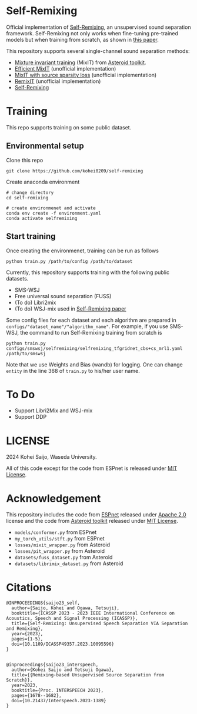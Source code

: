 # Self-Remixing

Official implementation of [Self-Remixing](https://arxiv.org/abs/2211.101946), an unsupervised sound separation framework.
Self-Remixing not only works when fine-tuning pre-trained models but when training from scratch, as shown in [this paper](https://arxiv.org/abs/2309.00376).

This repository supports several single-channel sound separation methods:

- [Mixture invariant training](https://proceedings.neurips.cc/paper/2020/file/28538c394c36e4d5ea8ff5ad60562a93-Paper.pdf) (MixIT) from [Asteroid toolkit](https://github.com/asteroid-team/asteroid).
- [Efficient MixIT](https://arxiv.org/abs/2106.00847) (unofficial implementation)
- [MixIT with source sparsity loss](https://arxiv.org/abs/2106.00847) (unofficial implementation)
- [RemixIT](https://arxiv.org/abs/2110.10103) (unofficial implementation)
- [Self-Remixing](https://arxiv.org/abs/2211.10194)

# Training
This repo supports training on some public dataset.

## Environmental setup
Clone this repo
```
git clone https://github.com/kohei0209/self-remixing
```

Create anaconda environment
```
# change directory
cd self-remixing

# create environmenet and activate
conda env create -f environment.yaml
conda activate selfremixing
```

## Start training
Once creating the environmenet, training can be run as follows
```
python train.py /path/to/config /path/to/dataset
```

Currently, this repository supports training with the following public datasets.
- SMS-WSJ
- Free universal sound separation (FUSS)
- (To do) Libri2mix
- (To do) WSJ-mix used in [Self-Remixing paper](https://arxiv.org/abs/2309.00376)

Some config files for each dataset and each algorithm are prepared in ```configs/"dataset_name"/"algorithm_name"```.
For example, if you use SMS-WSJ, the command to run Self-Remixing training from scratch is
```
python train.py configs/smswsj/selfremixing/selfremixing_tfgridnet_cbs+cs_mrl1.yaml /path/to/smswsj
```

Note that we use Weights and Bias (wandb) for logging. One can change ```entity``` in the line 368 of ```train.py``` to his/her user name.


# To Do
- Support Libri2Mix and WSJ-mix
- Support DDP


# LICENSE
2024 Kohei Saijo, Waseda University.

All of this code except for the code from ESPnet is released under [MIT License](https://opensource.org/license/mit/).

# Acknowledgement
This repository includes the code from [ESPnet](https://github.com/espnet/espnet) released under [Apache 2.0](http://www.apache.org/licenses/LICENSE-2.0) license and the code from [Asteroid toolkit](https://github.com/asteroid-team/asteroid) released under [MIT License](https://opensource.org/license/mit/).

- ```models/conformer.py``` from ESPnet
- ```my_torch_utils/stft.py``` from ESPnet
- ```losses/mixit_wrapper.py``` from Asteroid
- ```losses/pit_wrapper.py``` from Asteroid
- ```datasets/fuss_dataset.py``` from Asteroid
- ```datasets/librimix_dataset.py``` from Asteroid

# Citations
```
@INPROCEEDINGS{saijo23_self,
  author={Saijo, Kohei and Ogawa, Tetsuji},
  booktitle={ICASSP 2023 - 2023 IEEE International Conference on Acoustics, Speech and Signal Processing (ICASSP)}, 
  title={Self-Remixing: Unsupervised Speech Separation VIA Separation and Remixing}, 
  year={2023},
  pages={1-5},
  doi={10.1109/ICASSP49357.2023.10095596}
}


@inproceedings{saijo23_interspeech,
  author={Kohei Saijo and Tetsuji Ogawa},
  title={{Remixing-based Unsupervised Source Separation from Scratch}},
  year=2023,
  booktitle={Proc. INTERSPEECH 2023},
  pages={1678--1682},
  doi={10.21437/Interspeech.2023-1389}
}

```